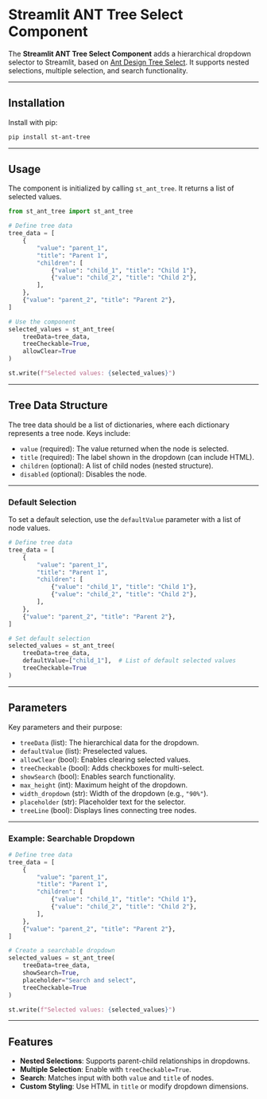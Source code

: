 # Streamlit ANT Tree Select Component

The **Streamlit ANT Tree Select Component** adds a hierarchical dropdown selector to Streamlit, based on [Ant Design Tree Select](https://ant.design/components/tree-select/). It supports nested selections, multiple selection, and search functionality.

---

## Installation

Install with pip:

```bash
pip install st-ant-tree
```

---

## Usage

The component is initialized by calling `st_ant_tree`. It returns a list of selected values.

```python
from st_ant_tree import st_ant_tree

# Define tree data
tree_data = [
    {
        "value": "parent_1",
        "title": "Parent 1",
        "children": [
            {"value": "child_1", "title": "Child 1"},
            {"value": "child_2", "title": "Child 2"},
        ],
    },
    {"value": "parent_2", "title": "Parent 2"},
]

# Use the component
selected_values = st_ant_tree(
    treeData=tree_data,
    treeCheckable=True,
    allowClear=True
)

st.write(f"Selected values: {selected_values}")
```

---

## Tree Data Structure

The tree data should be a list of dictionaries, where each dictionary represents a tree node. Keys include:

- `value` (required): The value returned when the node is selected.
- `title` (required): The label shown in the dropdown (can include HTML).
- `children` (optional): A list of child nodes (nested structure).
- `disabled` (optional): Disables the node.

---

### Default Selection

To set a default selection, use the `defaultValue` parameter with a list of node values.

```python
# Define tree data
tree_data = [
    {
        "value": "parent_1",
        "title": "Parent 1",
        "children": [
            {"value": "child_1", "title": "Child 1"},
            {"value": "child_2", "title": "Child 2"},
        ],
    },
    {"value": "parent_2", "title": "Parent 2"},
]

# Set default selection
selected_values = st_ant_tree(
    treeData=tree_data,
    defaultValue=["child_1"],  # List of default selected values
    treeCheckable=True
)
```

---

## Parameters

Key parameters and their purpose:

- `treeData` (list): The hierarchical data for the dropdown.
- `defaultValue` (list): Preselected values.
- `allowClear` (bool): Enables clearing selected values.
- `treeCheckable` (bool): Adds checkboxes for multi-select.
- `showSearch` (bool): Enables search functionality.
- `max_height` (int): Maximum height of the dropdown.
- `width_dropdown` (str): Width of the dropdown (e.g., `"90%"`).
- `placeholder` (str): Placeholder text for the selector.
- `treeLine` (bool): Displays lines connecting tree nodes.

---

### Example: Searchable Dropdown

```python
# Define tree data
tree_data = [
    {
        "value": "parent_1",
        "title": "Parent 1",
        "children": [
            {"value": "child_1", "title": "Child 1"},
            {"value": "child_2", "title": "Child 2"},
        ],
    },
    {"value": "parent_2", "title": "Parent 2"},
]

# Create a searchable dropdown
selected_values = st_ant_tree(
    treeData=tree_data,
    showSearch=True,
    placeholder="Search and select",
    treeCheckable=True
)

st.write(f"Selected values: {selected_values}")
```

---

## Features

- **Nested Selections**: Supports parent-child relationships in dropdowns.
- **Multiple Selection**: Enable with `treeCheckable=True`.
- **Search**: Matches input with both `value` and `title` of nodes.
- **Custom Styling**: Use HTML in `title` or modify dropdown dimensions.

